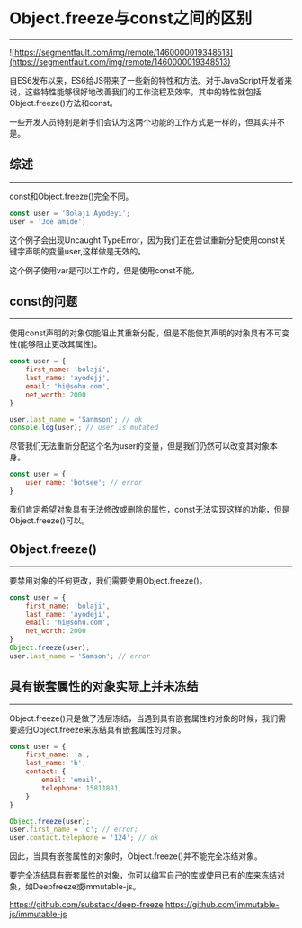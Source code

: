 # Object.freeze与const之间的区别
***
![https://segmentfault.com/img/remote/1460000019348513](https://segmentfault.com/img/remote/1460000019348513)

自ES6发布以来，ES6给JS带来了一些新的特性和方法。对于JavaScript开发者来说，这些特性能够很好地改善我们的工作流程及效率，其中的特性就包括Object.freeze()方法和const。

一些开发人员特别是新手们会认为这两个功能的工作方式是一样的，但其实并不是。

## 综述
***
const和Object.freeze()完全不同。

```js
const user = 'Bolaji Ayodeyi';
user = 'Joe amide';
```

这个例子会出现Uncaught TypeError，因为我们正在尝试重新分配使用const关键字声明的变量user,这样做是无效的。

这个例子使用var是可以工作的，但是使用const不能。

## const的问题
***
使用const声明的对象仅能阻止其重新分配，但是不能使其声明的对象具有不可变性(能够阻止更改其属性)。

```js
const user = {
    first_name: 'bolaji',
    last_name: 'ayodejj',
    email: 'hi@sohu.com',
    net_worth: 2000
}

user.last_name = 'Sanmson'; // ok
console.log(user); // user is mutated
```

尽管我们无法重新分配这个名为user的变量，但是我们仍然可以改变其对象本身。

```js
const user = {
    user_name: 'botsee'; // error
}
```

我们肯定希望对象具有无法修改或删除的属性，const无法实现这样的功能，但是Object.freeze()可以。

## Object.freeze()
***
要禁用对象的任何更改，我们需要使用Object.freeze()。

```js
const user = {
    first_name: 'bolaji',
    last_name: 'ayodeji',
    email: 'hi@sohu.com',
    net_worth: 2000
}
Object.freeze(user);
user.last_name = 'Samson'; // error
```

## 具有嵌套属性的对象实际上并未冻结
***
Object.freeze()只是做了浅层冻结，当遇到具有嵌套属性的对象的时候，我们需要递归Object.freeze来冻结具有嵌套属性的对象。

```js
const user = {
    first_name: 'a',
    last_name: 'b',
    contact: {
        email: 'email',
        telephone: 15811881,
    }
}

Object.freeze(user);
user.first_name = 'c'; // error;
user.contact.telephone = '124'; // ok
```

因此，当具有嵌套属性的对象时，Object.freeze()并不能完全冻结对象。

要完全冻结具有嵌套属性的对象，你可以编写自己的库或使用已有的库来冻结对象，如Deepfreeze或immutable-js。

https://github.com/substack/deep-freeze
https://github.com/immutable-js/immutable-js